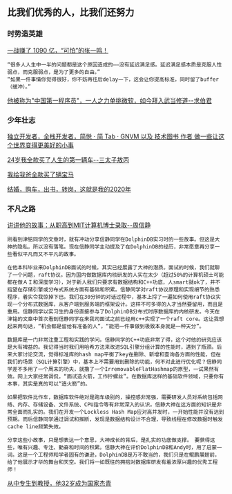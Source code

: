 
## 比我们优秀的人，比我们还努力

### 时势造英雄

[一战赚了 1090 亿，“可怕”的张一鸣！](https://mp.weixin.qq.com/s?__biz=MzIyMjQ0MTU0NA==&mid=2247502305&idx=1&sn=2e5c69cffd11f8c9fa2f694d387ab3e1&chksm=e82ff0c6df5879d01af3cda9d31c278410f2aaf176c7cfab77766e532eed0bb4a5a4203fc248&xtrack=1&scene=90&subscene=93&sessionid=1588516506&clicktime=1588517175&enterid=1588517175&ascene=56&devicetype=android-29&version=27000e34&nettype=WIFI&abtest_cookie=AAACAA%3D%3D&lang=zh_CN&exportkey=AagRPDAliDEnurFKMjhsU5w%3D&pass_ticket=hGCz6PMoFIjNVkzpcQTVnk4PrWQ0yR23zk1medUW9bUE4mXqAMMOhdHkoq4iEZeR&wx_header=1)

```
“很多人人生中一半的问题都是这个原因造成的——没有延迟满足感。延迟满足感本质是克服人性弱点，而克服弱点，是为了更多的自由。”
“如果一件事情你觉得很好，你不妨再往后delay一下，这会让你提高标准，同时留了buffer（缓冲）。”
```

[他被称为"中国第一程序员"，一人之力单挑微软，如今拜入武当修道--求伯君](https://mp.weixin.qq.com/s/tJdXP4OghzgURv8TJ9Veyg)
### 少年壮志

[独立开发者，全栈开发者，简悦 · 简 Tab · GNVM 以及 技术图书 作者 做一些让这个世界变得更美好的小事](https://kenshin.wang/)

[24岁我全款买了人生的第一辆车--三太子敖丙](https://mp.weixin.qq.com/s/aK6ASJO6G1q4mY3TUShCqQ)

[我给我爸全款买了辆宝马](https://mp.weixin.qq.com/s/7LwrP94ddW805DvaQMuzTQ)

[结婚，购车，出书，转岗，这就是我的2020年](https://mp.weixin.qq.com/s/J_N8pLh8EnisC8fgOr4cVw)

### 不凡之路

[讲讲他的故事：从职高到MIT计算机博士录取--周信静](https://zhuanlan.zhihu.com/p/360390223?utm_source=com.yinxiang&utm_medium=social&utm_oi=1181121935944245249)

```
刚看到津铭同学的文章时，就有冲动分享信静同学在DolphinDB实习时的一些故事。但这是大神的隐私，所以没有落笔。现在信静同学主动提及了在DolphinDB的经历，非常愿意再分享一些看似平凡而又不平凡的故事。

在他本科毕业来DolphinDB面试的时候，其实已经展露了大神的潜质。面试的时候，我们就聊了一个问题，raft协议。因为国内做数据库内核研发的人实在太少（超过50%的计算机硕士可能都在做ＡＩ和深度学习），对于新人我们只要求有数据结构和C++功底，人smart就ok了，并不指望在存储引擎或分布式系统方面有基础和积累。信静同学对raft协议原理和实现细节的熟悉程序，着实令我惊掉下巴。我们在30分钟的对话过程中，基本上捋了一遍如何使用raft协议实现一个分布式数据库，从客户端到服务端的框架设计。这样不可多得的人才当然要留用，而且是重用。信静同学以实习生的身份直接参与了DolphinDB分布式时序数据库的内核研发。今天在津铭的文章中首次看到信静同学在来我司面试之前已经用c++实现了一个raft core。这让我想起来两句话，“机会都是留给有准备的人”，“能把一件事做到极致本身就是一种天分”。

数据库是一门非常注重工程和实践的学问。信静同学的C++功底非常了得，这个对他的研究应该是大有裨益的。我记得当时我们用哈希方法来改进SQL引擎分组计算的性能时，遇到了瓶颈。后来大家讨论交流，觉得标准库的hash map平衡了key在删除、新增和查询各方面的性能，但在我们的场景（SQL计算引擎）中，基本上不需要用到删除的功能，何不对此进行优化呢？信静同学差不多用了一个周末的功夫，就撸了一个IrremovableFlatHashmap的原型，一试果然有效。网上大家经常调侃，“面试造火箭，工作拧螺丝”。在数据库这样的基础软件领域，只要你有本事，其实是真的可以“造火箭”的。

如果把软件比作车，数据库软件绝对是跑车级别的，操控感非常强，需要研发人员对系统包括网络、内存、存储设备、文件系统、CPU指令等有非常深入的认识。信静大神在这方面的知识是非常全面而扎实的。我们在开发一个Lockless Hash Map应对高并发时，一开始性能并没有达到预期。而后信静同学通过调试和推断，发现是数据结构设计不合理，导致线程在修改数据时触发cache line频繁失效。

分享这些小故事，只是想表达一个意思，大神成长的背后，是扎实的功底做支撑。　要获得这些，唯有兴趣、专注、勤奋和时间的积累。信静大神在评价DolphinDB和Andy时，用了启蒙一词。这是一个工程师和学者固有的谦逊，DolphinDB是万不敢当的，我们只是在鲲鹏展翅前，给了他展示才华的舞台和天空。我们将一如既往的拥抱对数据库研发有着浓厚兴趣的优秀工程师！
```

[从中专生到教授，他32岁成为国家杰青](https://mp.weixin.qq.com/s/Q39cndhs0cxxh3odXq2tzg)

